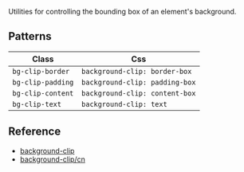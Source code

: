 Utilities for controlling the bounding box of an element's background.

## Patterns

| Class             | Css                            | 
|-------------------|--------------------------------| 
| `bg-clip-border`  | `background-clip: border-box`  |
| `bg-clip-padding` | `background-clip: padding-box` |
| `bg-clip-content` | `background-clip: content-box` |
| `bg-clip-text`    | `background-clip: text`        |

## Reference

- [background-clip](https://tailwindcss.com/docs/background-clip)
- [background-clip/cn](https://tailwindcss.com/docs/background-clip)
